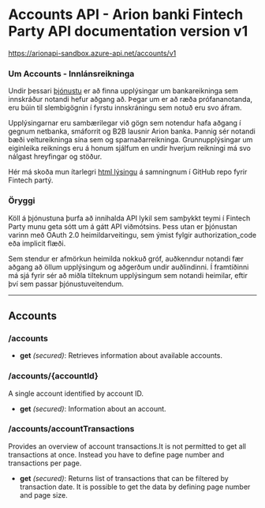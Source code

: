 ﻿# Accounts API - Arion banki Fintech Party API documentation version v1
https://arionapi-sandbox.azure-api.net/accounts/v1

### Um Accounts - Innlánsreikninga
Undir þessari [þjónustu](/ "e. resource, gæti verið þýtt is. auðlind\viðfang") er að finna upplýsingar um bankareikninga sem innskráður notandi hefur aðgang að. Þegar um er að ræða prófananotanda, eru búin til slembigögnin í fyrstu innskráningu sem notuð eru svo áfram.

Upplýsingarnar eru sambærilegar við gögn sem notendur hafa aðgang í gegnum netbanka, smáforrit og B2B lausnir Arion banka. Þannig sér notandi bæði veltureikninga sína sem og sparnaðarreikninga. Grunnupplýsingar um eiginleika reiknings eru á honum sjálfum en undir hverjum reikningi má svo nálgast hreyfingar og stöður.
      
Hér má skoða mun ítarlegri [html lýsingu](https://rawgit.com/arionbanki/Fintech-Party-2016-06-API/master/Accounts/Accounts.html "sjá Accounts.html") á samningnum í GitHub repo fyrir Fintech partý.

### Öryggi
Köll á þjónustuna þurfa að innihalda API lykil sem samþykkt teymi í Fintech Party munu geta sótt um á gátt API viðmótsins. Þess utan er þjónustan varinn með OAuth 2.0 heimildarveitingu, sem ýmist fylgir authorization_code eða implicit flæði.

Sem stendur er afmörkun heimilda nokkuð gróf, auðkenndur notandi fær aðgang að öllum upplýsingum og aðgerðum undir auðlindinni. Í framtíðinni má sjá fyrir sér að miðla tilteknum upplýsingum sem notandi heimilar, eftir því sem passar þjónustuveitendum.      

---

## Accounts

### /accounts

* **get** *(secured)*: Retrieves information about available accounts.

### /accounts/{accountId}
A single account identified by account ID.

* **get** *(secured)*: Information about an account.

### /accounts/accountTransactions
Provides an overview of account transactions.It is not permitted to get all transactions at once. Instead you have to define page number and transactions per page.

* **get** *(secured)*: Returns list of transactions that can be filtered by transaction date. It is possible to get the data by defining page number and page size.

